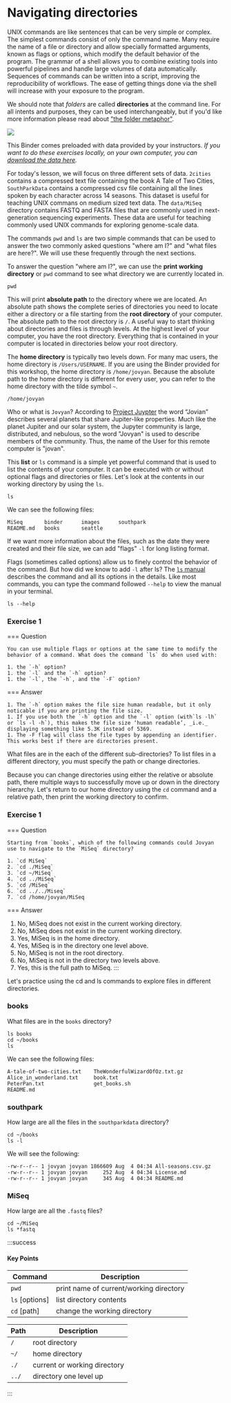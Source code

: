 # Navigating directories

UNIX commands are like sentences that can be very simple or complex. The simplest commands consist of only the command name. Many require the name of a file or directory and allow specially formatted arguments, known as flags or options, which modify the default behavior of the program. The grammar of a shell allows you to combine existing tools into powerful pipelines and handle large volumes of data automatically. Sequences of commands can be written into a script, improving the reproducibility of workflows. The ease of getting things done via the shell will increase with your exposure to the program.


We should note that _folders_ are called **directories** at the command line. For all intents and purposes, they can be used interchangeably, but if you'd like more information please read about ["the folder metaphor"](https://en.wikipedia.org/wiki/Directory_%28computing%29#Folder_metaphor).

![](https://i.imgur.com/tS4uw77.png)


This Binder comes preloaded with data provided by your instructors.  _If you want to do these exercises locally, on your own computer, you can [download the data here](https://s3-us-west-1.amazonaws.com/dib-training.ucdavis.edu/shell-data.zip)._

For today's lesson, we will focus on three different sets of data. `2cities` contains a compressed text file containing the book A Tale of Two Cities, `SouthParkData` contains a compressed csv file containing all the lines spoken by each character across 14 seasons. This dataset is useful for teaching UNIX commans on medium sized text data. The `data/MiSeq` directory contains FASTQ and FASTA files that are commonly used in next-generation sequencing experiments. These data are useful for teaching commonly used UNIX commands for exploring genome-scale data. 



The commands `pwd` and `ls` are two simple commands that can be used to answer the two commonly asked questions "where am I?" and "what files are here?". We will use these frequently through the next sections.

To answer the question "where am I?", we can use the **print working directory** or `pwd` command to see what directory we are currently located in. 


```
pwd
```


This will print **absolute path** to the directory where we are located. An absolute path shows the complete series of directories you need to locate either a directory or a file starting from the **root directory** of your computer. The absolute path to the root directory is `/`. A useful way to start thinking about directories and files is through levels. At the highest level of your computer, you have the root directory. Everything that is contained in your computer is located in directories below your root directory. 


The **home directory** is typically two levels down. For many mac users, the home directory is `/Users/USERNAME`. If you are using the Binder provided for this workshop, the home directory is `/home/jovyan`. Because the absolute path to the home directory is different for every user, you can refer to the home directory with the tilde symbol `~`.


```
/home/jovyan
```


Who or what is `Jovyan`? According to [Project Juypter](https://jupyter.readthedocs.io/en/latest/community/content-community.html#what-is-a-jovyan) the word “Jovian” describes several planets that share Jupiter-like properties. Much like the planet Jupiter and our solar system, the Jupyter community is large, distributed, and nebulous, so the word "Jovyan" is used to describe members of the community. Thus, the name of the User for this remote computer is "jovan". 



This **list** or `ls` command is a simple yet powerful command that is used to list the contents of your computer. It can be executed with or without optional flags and directories or files. Let's look at the contents in our working directory by using the `ls`.

```
ls
```

We can see the following files:

```
MiSeq		binder		images		southpark
README.md	books		seattle
```

If we want more information about the files, such as the date they were created and their file size, we can add "flags" `-l` for long listing format.

Flags (sometimes called options) allow us to finely control the behavior of the command. But how did we know to add `-l` after ls? The [`ls` manual ](https://man7.org/linux/man-pages/man1/ls.1.html) describes the command and all its options in the details. Like most commands, you can type the command followed `--help` to view the manual in your terminal.

```
ls --help
```

### Exercise 1

===  Question


	You can use multiple flags or options at the same time to modify the behavior of a command. What does the command `ls` do when used with:

	1. the `-h` option? 
	1. the `-l` and the `-h` option?
	1. the `-l`, the `-h`, and the `-F` option?

=== Answer

	1. The `-h` option makes the file size human readable, but it only noticable if you are printing the file size. 
	1. If you use both the `-h` option and the `-l` option (with`ls -lh` or `ls -l -h`), this makes the file size ‘human readable’, _i.e._ displaying something like 5.3K instead of 5369.
	1. The -F flag will class the file types by appending an identifier. This works best if there are directories present. 



What files are in the each of the different sub-directories? To list files in a different directory, you must specify the path or change directories. 

Because you can change directories using either the relative or absolute path, there multiple ways to successfully move up or down in the directory hierarchy.
Let's return to our home directory using the `cd` command and a relative path, then print the working directory to confirm.  



### Exercise 1

===  Question

	Starting from `books`, which of the following commands could Jovyan use to navigate to the `MiSeq` directory? 

	1. `cd MiSeq`
	2. `cd ./MiSeq`
	3. `cd ~/MiSeq`
	4. `cd ../MiSeq`
	5. `cd /MiSeq`
	6. `cd ../../Miseq`
	7. `cd /home/jovyan/MiSeq


=== Answer

1. No, MiSeq does not exist in the current working directory.
2. No, MiSeq does not exist in the current working directory.
3. Yes, MiSeq is in the home directory.
4. Yes, MiSeq is in the directory one level above.
5. No, MiSeq is not in the root directory.
6. No, MiSeq is not in the directory two levels above.
7. Yes, this is the full path to MiSeq.
:::

 
Let's practice using the cd and ls commands to explore files in different directories.  
 
### books

What files are in the `books` directory?

```
ls books
cd ~/books
ls 
```

We can see the following files:

```
A-tale-of-two-cities.txt	TheWonderfulWizardOfOz.txt.gz
Alice_in_wonderland.txt		book.txt
PeterPan.txt			    get_books.sh
README.md
```

### southpark

How large are all the files in the `southparkdata` directory?

```
cd ~/books
ls -l 
```

We will see the following:

```
-rw-r--r-- 1 jovyan jovyan 1866609 Aug  4 04:34 All-seasons.csv.gz
-rw-r--r-- 1 jovyan jovyan     252 Aug  4 04:34 License.md
-rw-r--r-- 1 jovyan jovyan     345 Aug  4 04:34 README.md
```

### MiSeq


How large are all the `.fastq` files?


```
cd ~/MiSeq
ls *fastq
```




:::success
#### Key Points

|Command |Description|
|-|-| 
|`pwd`| print name of current/working directory|
| `ls` [options] | list directory contents | 
|`cd` [path]| change the working directory |

|Path |Description|
|-|-| 
|`/`| root directory|
| `~/` | home directory | 
|`./` | current or working directory |
|`../` | directory one level up |


:::